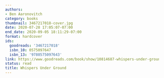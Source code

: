 ```yaml
---
authors:
- Ben Aaronovitch
category: books
thumbnail: 3467217018-cover.jpg
date: 2020-07-28 17:05:07-07:00
end_date: 2020-09-05 18:11:29-07:00
format: hardcover
ids:
  goodreads: '3467217018'
  isbn_10: 0575097647
  isbn_13: '9780575097643'
link: https://www.goodreads.com/book/show/10814687-whispers-under-ground
status: read
title: Whispers Under Ground
---
```

